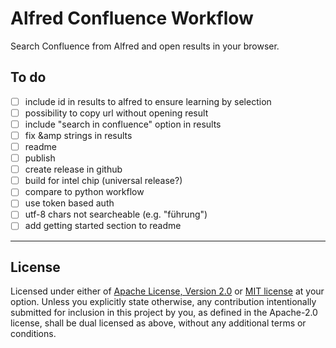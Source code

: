 # Alfred Confluence Workflow
Search Confluence from Alfred and open results in your browser.

## To do
- [ ] include id in results to alfred to ensure learning by selection
- [ ] possibility to copy url without opening result
- [ ] include "search in confluence" option in results
- [ ] fix &amp strings in results
- [ ] readme
- [ ] publish
- [ ] create release in github
- [ ] build for intel chip (universal release?)
- [ ] compare to python workflow
- [ ] use token based auth
- [ ] utf-8 chars not searcheable (e.g. "führung")
- [ ] add getting started section to readme

---

## License

Licensed under either of <a href="LICENSE-APACHE">Apache License, Version
2.0</a> or <a href="LICENSE-MIT">MIT license</a> at your option.
Unless you explicitly state otherwise, any contribution intentionally submitted
for inclusion in this project by you, as defined in the Apache-2.0 license,
shall be dual licensed as above, without any additional terms or conditions.
